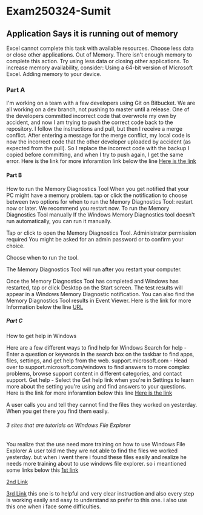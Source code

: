 # Exam250324-Sumit
## Application Says it is running out of memory
Excel cannot complete this task with available resources. Choose less data or close other applications.
Out of Memory.
There isn't enough memory to complete this action. Try using less data or closing other applications. To increase memory availability, consider:
Using a 64-bit version of Microsoft Excel.
Adding memory to your device.
### Part A
I'm working on a team with a few developers using Git on Bitbucket. We are all working on a dev branch, not pushing to master until a release.
One of the developers committed incorrect code that overwrote my own by accident, and now I am trying to push the correct code back to the repository.
I follow the instructions and pull, but then I receive a merge conflict.
After entering a message for the merge conflict, my local code is now the incorrect code that the other developer uploaded by accident (as expected from the pull).
So I replace the incorrect code with the backup I copied before committing, and when I try to push again, I get the same error.
Here is the link for more inforamtion link below the line
[Here is the link](https://stackoverflow.com/questions/24357108/error-updates-were-rejected-because-the-remote-contains-work-that-you-do-not-ha)

#### Part B
How to run the Memory Diagnostics Tool
When you get notified that your PC might have a memory problem.
tap or click the notification to choose between two options for when to run the Memory Diagnostics Tool:
restart now or later. We recommend you restart now.
To run the Memory Diagnostics Tool manually
If the Windows Memory Diagnostics tool doesn't run automatically, you can run it manually.

Tap or click to open the Memory Diagnostics Tool.‌ Administrator permission required You might be asked for an admin password or to confirm your choice.

Choose when to run the tool.

The Memory Diagnostics Tool will run after you restart your computer.

Once the Memory Diagnostics Tool has completed and Windows has restarted, tap or click Desktop on the Start screen. The test results will appear in a Windows Memory Diagnostic notification. You can also find the Memory Diagnostics Tool results in Event Viewer.
Here is the link for more Information below the line
[URL](http://hs.windows.microsoft.com/hhweb/content/m-en-us/p-6.2/id-4edd5f80-def2-4d32-965c-116d49fb9872/)

##### Part C
How to get help in Windows

Here are a few different ways to find help for Windows
Search for help - Enter a question or keywords in the search box on the taskbar to find apps, files, settings, and get help from the web.
support.microsoft.com - Head over to support.microsoft.com/windows to find answers to more complex problems, browse support content in different categories, and contact support.
Get help - Select the Get help link when you're in Settings to learn more about the setting you're using and find answers to your questions.
Here is the link for more inforamtion below this line
[Here is the link](https://support.microsoft.com/en-us/windows/how-to-get-help-in-windows-711b6492-0435-0038-8706-7c6b0feb200a)

A user calls you and tell  they cannot find the files they worked on yesterday.
When you get there you find them easily.


###### 3 sites that are tutorials on Windows File Explorer

You realize that the use need more training on how to use Windows File Explorer
A user told me they wre not able to find the files we worked yesterday.
but when i went there i found these files easily and realize he needs more training about to use windows file explorer.
so i meantioned some links below this
[1st link](https://www.youtube.com/watch?v=Op5y8Ams-Jw)

[2nd Link](https://www.youtube.com/watch?v=_DPOCYOqVG4)

[3rd Link](https://www.youtube.com/watch?v=tLyr8bjk0jI)
this one is to helpful and very clear instruction 
and also every step is working easily and easy to understand so prefer to this one.
i also use this one when i face some difficulties.
